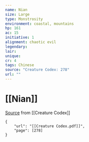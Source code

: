 ```yaml
---
name: Nian
size: Large
type: Monstrosity
environment: coastal, mountains
hp: 161
ac: 15
initiative: 1
alignment: chaotic evil
legendary: 
lair: 
unique: 
cr: 4
tags: Chinese
source: "Creature Codex: 278"
url: ""
---
```

# [[Nian]]

[Source](zotero://open-pdf/library/items/NTNKJRHG?page=278) from [[Creature Codex]]

```pdf
{
	"url": "[[Creature Codex.pdf]]",
	"page": [278]
}
```

